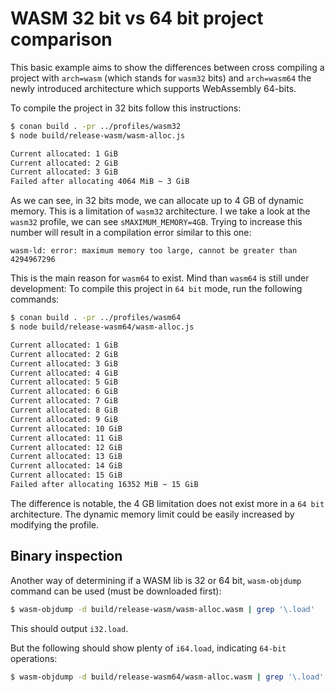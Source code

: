 # WASM 32 bit vs 64 bit project comparison


This basic example aims to show the differences between cross compiling a project with `arch=wasm` (which stands for `wasm32` bits)
and `arch=wasm64` the newly introduced architecture which supports WebAssembly 64-bits.


To compile the project in 32 bits follow this instructions:

```sh
$ conan build . -pr ../profiles/wasm32
$ node build/release-wasm/wasm-alloc.js

Current allocated: 1 GiB
Current allocated: 2 GiB
Current allocated: 3 GiB
Failed after allocating 4064 MiB ~ 3 GiB
```

As we can see, in 32 bits mode, we can allocate up to 4 GB of dynamic memory. This is a limitation of `wasm32` architecture.
I we take a look at the `wasm32` profile, we can see `sMAXIMUM_MEMORY=4GB`. Trying to increase this number will result in a compilation error similar to this one:

```
wasm-ld: error: maximum memory too large, cannot be greater than 4294967296
```

This is the main reason for `wasm64` to exist. Mind than `wasm64` is still under development:
To compile this project in `64 bit` mode, run the following commands:

```sh
$ conan build . -pr ../profiles/wasm64
$ node build/release-wasm64/wasm-alloc.js

Current allocated: 1 GiB
Current allocated: 2 GiB
Current allocated: 3 GiB
Current allocated: 4 GiB
Current allocated: 5 GiB
Current allocated: 6 GiB
Current allocated: 7 GiB
Current allocated: 8 GiB
Current allocated: 9 GiB
Current allocated: 10 GiB
Current allocated: 11 GiB
Current allocated: 12 GiB
Current allocated: 13 GiB
Current allocated: 14 GiB
Current allocated: 15 GiB
Failed after allocating 16352 MiB ~ 15 GiB
```

The difference is notable, the 4 GB limitation does not exist more in a `64 bit` architecture.
The dynamic memory limit could be easily increased by modifying the profile.


## Binary inspection

Another way of determining if a WASM lib is 32 or 64 bit, `wasm-objdump` command can be used (must be downloaded first):

```sh
$ wasm-objdump -d build/release-wasm/wasm-alloc.wasm | grep '\.load'
```
This should output `i32.load`. 

But the following should show plenty of `i64.load`, indicating `64-bit` operations:

```sh
$ wasm-objdump -d build/release-wasm64/wasm-alloc.wasm | grep '\.load'
```

